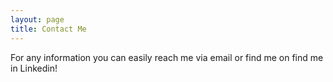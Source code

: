 ```yaml
---
layout: page
title: Contact Me
---
```


For any information you can easily reach me via email or find me on find me in Linkedin!
